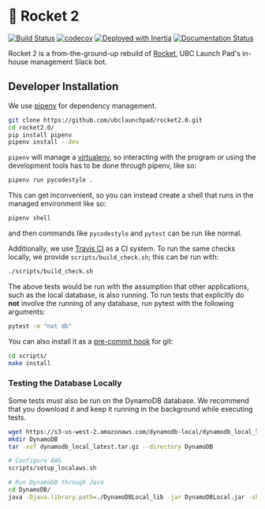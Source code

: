 # 🚀 Rocket 2

[![Build Status](https://travis-ci.org/ubclaunchpad/rocket2.0.svg?branch=master)](https://travis-ci.org/ubclaunchpad/rocket2.0)
[![codecov](https://codecov.io/gh/ubclaunchpad/rocket2.0/branch/master/graph/badge.svg)](https://codecov.io/gh/ubclaunchpad/rocket2.0)
[![Deployed with Inertia](https://img.shields.io/badge/deploying%20with-inertia-blue.svg)](https://github.com/ubclaunchpad/inertia)
[![Documentation Status](https://readthedocs.org/projects/rocket20/badge/?version=latest)](https://rocket20.readthedocs.io/en/latest/?badge=latest)

Rocket 2 is a from-the-ground-up rebuild of [Rocket](https://github.com/ubclaunchpad/rocket),
UBC Launch Pad's in-house management Slack bot.

## Developer Installation

We use [pipenv](https://pipenv.readthedocs.io/en/latest/) for dependency management.

```bash
git clone https://github.com/ubclaunchpad/rocket2.0.git
cd rocket2.0/
pip install pipenv
pipenv install --dev
```

`pipenv` will manage a [virtualenv](https://virtualenv.pypa.io/en/stable/),
so interacting with the program or using the development tools has to be done
through pipenv, like so:

```bash
pipenv run pycodestyle .
```

This can get inconvenient, so you can instead create a shell that runs in the managed
environment like so:

```bash
pipenv shell
```

and then commands like `pycodestyle` and `pytest` can be run like normal.

Additionally, we use [Travis CI](https://travis-ci.org/ubclaunchpad/rocket2.0) as
a CI system. To run the same checks locally, we provide `scripts/build_check.sh`;
this can be run with:

```bash
./scripts/build_check.sh
```

The above tests would be run with the assumption that other applications, such
as the local database, is also running. To run tests that explicitly do **not**
involve the running of any database, run pytest with the following arguments:

```bash
pytest -m "not db"
```

You can also install it as a
[pre-commit hook](https://git-scm.com/book/en/v2/Customizing-Git-Git-Hooks) for git:

```bash
cd scripts/
make install
```

### Testing the Database Locally

Some tests must also be run on the DynamoDB database. We recommend that you
download it and keep it running in the background while executing tests.

```bash
wget https://s3-us-west-2.amazonaws.com/dynamodb-local/dynamodb_local_latest.tar.gz
mkdir DynamoDB
tar -xvf dynamodb_local_latest.tar.gz --directory DynamoDB

# Configure AWS
scripts/setup_localaws.sh

# Run DynamoDB through Java
cd DynamoDB/
java -Djava.library.path=./DynamoDBLocal_lib -jar DynamoDBLocal.jar -sharedDb
```
